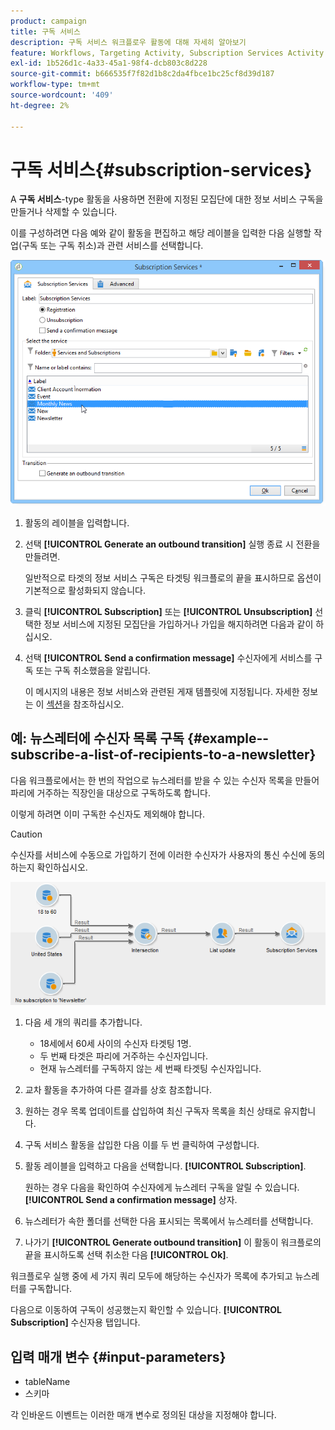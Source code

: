 ```yaml
---
product: campaign
title: 구독 서비스
description: 구독 서비스 워크플로우 활동에 대해 자세히 알아보기
feature: Workflows, Targeting Activity, Subscription Services Activity
exl-id: 1b526d1c-4a33-45a1-98f4-dcb803c8d228
source-git-commit: b666535f7f82d1b8c2da4fbce1bc25cf8d39d187
workflow-type: tm+mt
source-wordcount: '409'
ht-degree: 2%

---
```


# 구독 서비스{#subscription-services}



A **구독 서비스**-type 활동을 사용하면 전환에 지정된 모집단에 대한 정보 서비스 구독을 만들거나 삭제할 수 있습니다.

이를 구성하려면 다음 예와 같이 활동을 편집하고 해당 레이블을 입력한 다음 실행할 작업(구독 또는 구독 취소)과 관련 서비스를 선택합니다.

![](assets/edit_service_inscription.png)

1. 활동의 레이블을 입력합니다.
1. 선택 **[!UICONTROL Generate an outbound transition]** 실행 종료 시 전환을 만들려면.

   일반적으로 타겟의 정보 서비스 구독은 타겟팅 워크플로의 끝을 표시하므로 옵션이 기본적으로 활성화되지 않습니다.

1. 클릭 **[!UICONTROL Subscription]** 또는 **[!UICONTROL Unsubscription]** 선택한 정보 서비스에 지정된 모집단을 가입하거나 가입을 해지하려면 다음과 같이 하십시오.
1. 선택 **[!UICONTROL Send a confirmation message]** 수신자에게 서비스를 구독 또는 구독 취소했음을 알립니다.

   이 메시지의 내용은 정보 서비스와 관련된 게재 템플릿에 지정됩니다. 자세한 정보는 이 [섹션](../../delivery/using/managing-subscriptions.md)을 참조하십시오.

## 예: 뉴스레터에 수신자 목록 구독 {#example--subscribe-a-list-of-recipients-to-a-newsletter}

다음 워크플로에서는 한 번의 작업으로 뉴스레터를 받을 수 있는 수신자 목록을 만들어 파리에 거주하는 직장인을 대상으로 구독하도록 합니다.

이렇게 하려면 이미 구독한 수신자도 제외해야 합니다.

>[!CAUTION]
>
>수신자를 서비스에 수동으로 가입하기 전에 이러한 수신자가 사용자의 통신 수신에 동의하는지 확인하십시오.

![](assets/subscription_services_example.png)

1. 다음 세 개의 쿼리를 추가합니다.

   * 18세에서 60세 사이의 수신자 타겟팅 1명.
   * 두 번째 타겟은 파리에 거주하는 수신자입니다.
   * 현재 뉴스레터를 구독하지 않는 세 번째 타겟팅 수신자입니다.

1. 교차 활동을 추가하여 다른 결과를 상호 참조합니다.
1. 원하는 경우 목록 업데이트를 삽입하여 최신 구독자 목록을 최신 상태로 유지합니다.
1. 구독 서비스 활동을 삽입한 다음 이를 두 번 클릭하여 구성합니다.
1. 활동 레이블을 입력하고 다음을 선택합니다. **[!UICONTROL Subscription]**.

   원하는 경우 다음을 확인하여 수신자에게 뉴스레터 구독을 알릴 수 있습니다. **[!UICONTROL Send a confirmation message]** 상자.

1. 뉴스레터가 속한 폴더를 선택한 다음 표시되는 목록에서 뉴스레터를 선택합니다.
1. 나가기 **[!UICONTROL Generate outbound transition]** 이 활동이 워크플로의 끝을 표시하도록 선택 취소한 다음 **[!UICONTROL Ok]**.

워크플로우 실행 중에 세 가지 쿼리 모두에 해당하는 수신자가 목록에 추가되고 뉴스레터를 구독합니다.

다음으로 이동하여 구독이 성공했는지 확인할 수 있습니다. **[!UICONTROL Subscription]** 수신자용 탭입니다.

## 입력 매개 변수 {#input-parameters}

* tableName
* 스키마

각 인바운드 이벤트는 이러한 매개 변수로 정의된 대상을 지정해야 합니다.
